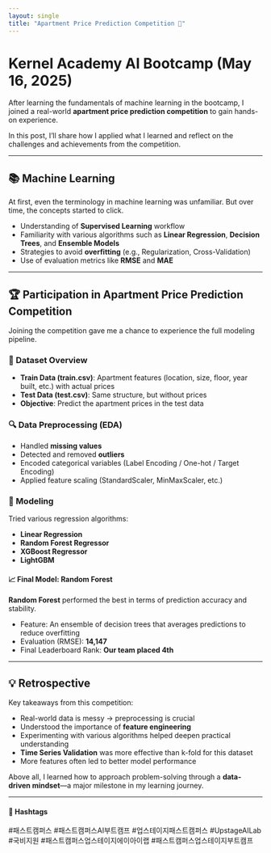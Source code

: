 ```yaml
---
layout: single
title: "Apartment Price Prediction Competition 🏡"
---
```


# Kernel Academy AI Bootcamp (May 16, 2025)

After learning the fundamentals of machine learning in the bootcamp,  I joined a real-world **apartment price prediction competition** to gain hands-on experience.  

In this post, I’ll share how I applied what I learned and reflect on the challenges and achievements from the competition.

---

## 📚 Machine Learning 

At first, even the terminology in machine learning was unfamiliar. But over time, the concepts started to click.

- Understanding of **Supervised Learning** workflow
- Familiarity with various algorithms such as **Linear Regression**, **Decision Trees**, and **Ensemble Models**
- Strategies to avoid **overfitting** (e.g., Regularization, Cross-Validation)
- Use of evaluation metrics like **RMSE** and **MAE**

---

## 🏆 Participation in Apartment Price Prediction Competition

Joining the competition gave me a chance to experience the full modeling pipeline.

### 📁 Dataset Overview

- **Train Data (train.csv)**: Apartment features (location, size, floor, year built, etc.) with actual prices
- **Test Data (test.csv)**: Same structure, but without prices
- **Objective**: Predict the apartment prices in the test data

### 🔍 Data Preprocessing (EDA)

- Handled **missing values**
- Detected and removed **outliers**
- Encoded categorical variables (Label Encoding / One-hot / Target Encoding)
- Applied feature scaling (StandardScaler, MinMaxScaler, etc.)

### 🧠 Modeling

Tried various regression algorithms:

- **Linear Regression**
- **Random Forest Regressor**
- **XGBoost Regressor**
- **LightGBM**

#### 📈 Final Model: Random Forest

**Random Forest** performed the best in terms of prediction accuracy and stability.

- Feature: An ensemble of decision trees that averages predictions to reduce overfitting
- Evaluation (RMSE): **14,147**
- Final Leaderboard Rank: **Our team placed 4th**

---

## 💡 Retrospective

Key takeaways from this competition:

- Real-world data is messy → preprocessing is crucial
- Understood the importance of **feature engineering**
- Experimenting with various algorithms helped deepen practical understanding
- **Time Series Validation** was more effective than k-fold for this dataset
- More features often led to better model performance

Above all, I learned how to approach problem-solving through a **data-driven mindset**—a major milestone in my learning journey.


---

#### 🔖 Hashtags  
#패스트캠퍼스 #패스트캠퍼스AI부트캠프 #업스테이지패스트캠퍼스 #UpstageAILab #국비지원 #패스트캠퍼스업스테이지에이아이랩 #패스트캠퍼스업스테이지부트캠프
